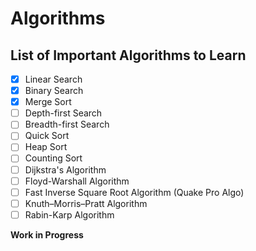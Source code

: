 # Algorithms

## List of Important Algorithms to Learn

- [x] Linear Search
- [x] Binary Search
- [x] Merge Sort
- [ ] Depth-first Search
- [ ] Breadth-first Search
- [ ] Quick Sort
- [ ] Heap Sort
- [ ] Counting Sort
- [ ] Dijkstra's Algorithm
- [ ] Floyd-Warshall Algorithm
- [ ] Fast Inverse Square Root Algorithm (Quake Pro Algo)
- [ ] Knuth–Morris–Pratt Algorithm
- [ ] Rabin-Karp Algorithm

**Work in Progress**
